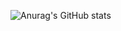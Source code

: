 ![Anurag's GitHub stats](https://github-readme-stats.vercel.app/api?username=SoshiroFujimori&show_icons=true&theme=radical)
